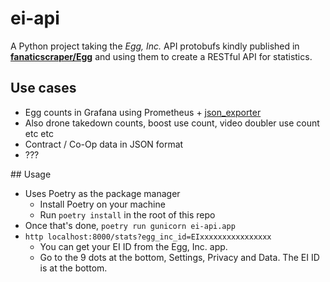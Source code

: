 # ei-api

A Python project taking the _Egg, Inc._ API protobufs kindly published in [**fanaticscraper/Egg**](https://github.com/fanaticscraper/Egg) and using them to create a RESTful API for statistics.

## Use cases

- Egg counts in Grafana using Prometheus + [json_exporter](https://github.com/prometheus-community/json_exporter)
- Also drone takedown counts, boost use count, video doubler use count etc etc
- Contract / Co-Op data in JSON format
- ???

## Usage

- Uses Poetry as the package manager
  - Install Poetry on your machine
  - Run `poetry install` in the root of this repo
- Once that's done, `poetry run gunicorn ei-api.app`
- `http localhost:8000/stats?egg_inc_id=EIxxxxxxxxxxxxxxxx`
  - You can get your EI ID from the Egg, Inc. app.
  - Go to the 9 dots at the bottom, Settings, Privacy and Data. The EI ID is at the bottom.
